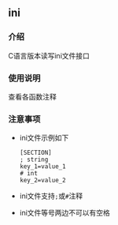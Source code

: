 ## ini

### 介绍

C语言版本读写ini文件接口

### 使用说明

查看各函数注释

### 注意事项

- ini文件示例如下
    ```
    [SECTION]
    ; string
    key_1=value_1
    # int
    key_2=value_2
    ```

- ini文件支持`;`或`#`注释

- ini文件等号两边不可以有空格
